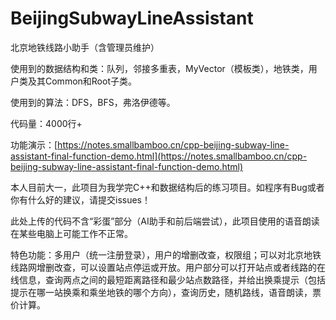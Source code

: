# BeijingSubwayLineAssistant

北京地铁线路小助手（含管理员维护）

使用到的数据结构和类：队列，邻接多重表，MyVector（模板类），地铁类，用户类及其Common和Root子类。

使用到的算法：DFS，BFS，弗洛伊德等。

代码量：4000行+

功能演示：[https://notes.smallbamboo.cn/cpp-beijing-subway-line-assistant-final-function-demo.html](https://notes.smallbamboo.cn/cpp-beijing-subway-line-assistant-final-function-demo.html)

本人目前大一，此项目为我学完C++和数据结构后的练习项目。如程序有Bug或者你有什么好的建议，请提交issues！

此处上传的代码不含“彩蛋”部分（AI助手和前后端尝试），此项目使用的语音朗读在某些电脑上可能工作不正常。

特色功能：多用户（统一注册登录），用户的增删改查，权限组；可以对北京地铁线路网增删改查，可以设置站点停运或开放。用户部分可以打开站点或者线路的在线信息，查询两点之间的最短距离路径和最少站点数路径，并给出换乘提示（包括提示在哪一站换乘和乘坐地铁的哪个方向），查询历史，随机路线，语音朗读，票价计算。
